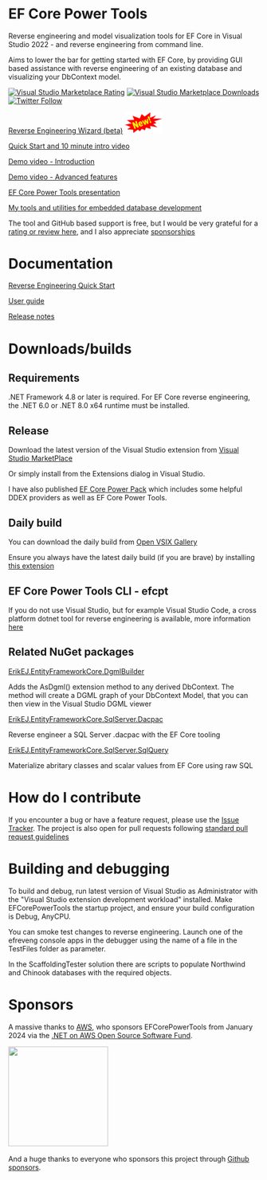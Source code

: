 # EF Core Power Tools

Reverse engineering and model visualization tools for EF Core in Visual Studio 2022 - and reverse engineering from command line.

Aims to lower the bar for getting started with EF Core, by providing GUI based assistance with reverse engineering of an existing database and visualizing your DbContext model.

[![Visual Studio Marketplace Rating](https://img.shields.io/visual-studio-marketplace/r/ErikEJ.EFCorePowerTools)](https://marketplace.visualstudio.com/items?itemName=ErikEJ.EFCorePowerTools&ssr=false#review-details)
[![Visual Studio Marketplace Downloads](https://img.shields.io/visual-studio-marketplace/i/ErikEJ.EFCorePowerTools)](https://marketplace.visualstudio.com/items?itemName=ErikEJ.EFCorePowerTools&ssr=false#review-details)
[![Twitter Follow](https://img.shields.io/twitter/follow/ErikEJ.svg?style=social&label=Follow)](https://twitter.com/ErikEJ) 

[Reverse Engineering Wizard (beta)](README-Beta.md) <img src="img/new.png" width="75"/>

[Quick Start and 10 minute intro video](https://github.com/ErikEJ/EFCorePowerTools/wiki/Reverse-Engineering-Quick-Start)

[Demo video - Introduction](https://youtu.be/uph-AGyOd8c)

[Demo video - Advanced features](https://youtu.be/3-Izu_qLDqY)

[EF Core Power Tools presentation](https://erikej.github.io/EFCorePowerTools/index.html)

[My tools and utilities for embedded database development](https://erikej.github.io/SqlCeToolbox/)

The tool and GitHub based support is free, but I would be very grateful for a [rating or review here](https://marketplace.visualstudio.com/items?itemName=ErikEJ.EFCorePowerTools&ssr=false#review-details), and I also appreciate [sponsorships](https://github.com/sponsors/ErikEJ)

# Documentation

[Reverse Engineering Quick Start](https://github.com/ErikEJ/EFCorePowerTools/wiki/Reverse-Engineering-Quick-Start)

[User guide](https://github.com/ErikEJ/EFCorePowerTools/wiki)

[Release notes](https://github.com/ErikEJ/EFCorePowerTools/wiki/Release-notes)

# Downloads/builds

## Requirements 

.NET Framework 4.8 or later is required. For EF Core reverse engineering, the .NET 6.0 or .NET 8.0 x64 runtime must be installed.

## Release

Download the latest version of the Visual Studio extension from [Visual Studio MarketPlace](https://marketplace.visualstudio.com/items?itemName=ErikEJ.EFCorePowerTools)

Or simply install from the Extensions dialog in Visual Studio.

I have also published [EF Core Power Pack](https://marketplace.visualstudio.com/items?itemName=ErikEJ.EFCorePowerPack) which includes some helpful DDEX providers as well as EF Core Power Tools.

## Daily build

You can download the daily build from [Open VSIX Gallery](https://www.vsixgallery.com/extension/f4c4712c-ceae-4803-8e52-0e2049d5de9f)

Ensure you always have the latest daily build (if you are brave) by installing [this extension](https://marketplace.visualstudio.com/items?itemName=MadsKristensen.VSIXGallery-nightlybuilds)

## EF Core Power Tools CLI - efcpt

If you do not use Visual Studio, but for example Visual Studio Code, a cross platform dotnet tool for reverse engineering is available, more information [here](https://github.com/ErikEJ/EFCorePowerTools/blob/master/src/Core/efcpt.8/readme.md)

## Related NuGet packages

[ErikEJ.EntityFrameworkCore.DgmlBuilder](https://github.com/ErikEJ/EFCorePowerTools/blob/master/src/Nupkg/ErikEJ.EntityFrameworkCore.DgmlBuilder/readme.md)

Adds the AsDgml() extension method to any derived DbContext. The method will create a DGML graph of your DbContext Model, that you can then view in the Visual Studio DGML viewer

[ErikEJ.EntityFrameworkCore.SqlServer.Dacpac](https://github.com/ErikEJ/EFCorePowerTools/blob/master/src/Nupkg/ErikEJ.EntityFrameworkCore.SqlServer.Dacpac/readme.md)

Reverse engineer a SQL Server .dacpac with the EF Core tooling

[ErikEJ.EntityFrameworkCore.SqlServer.SqlQuery](https://github.com/ErikEJ/EFCorePowerTools/blob/master/src/Nupkg/ErikEJ.EntityFrameworkCore.6.SqlServer.SqlQuery/readme.md)

Materialize abritary classes and scalar values from EF Core using raw SQL

# How do I contribute

If you encounter a bug or have a feature request, please use the [Issue Tracker](https://github.com/ErikEJ/EFCorePowerTools/issues/new). The project is also open for pull requests following [standard pull request guidelines](https://github.com/dotnet/aspnetcore/blob/master/CONTRIBUTING.md)

# Building and debugging

To build and debug, run latest version of Visual Studio as Administrator with the "Visual Studio extension development workload" installed. Make EFCorePowerTools the startup project, and ensure your build configuration is Debug, AnyCPU.

You can smoke test changes to reverse engineering. Launch one of the efreveng console apps in the debugger using the name of a file in the TestFiles folder as parameter.

In the ScaffoldingTester solution there are scripts to populate Northwind and Chinook databases with the required objects.

# Sponsors

A massive thanks to [AWS](https://github.com/aws), who sponsors EFCorePowerTools from January 2024 via the [.NET on AWS Open Source Software Fund](https://github.com/aws/dotnet-foss).

<div style="display:inline">
<img src="https://raw.githubusercontent.com/ErikEJ/EFCorePowerTools/master/img/aws-logo-small.png" width="200" height="200"/>
</div>

And a huge thanks to everyone who sponsors this project through [Github sponsors](https://github.com/sponsors/ErikEJ).
